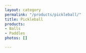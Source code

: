 ```yaml
---
layout: category
permalink: "/products/pickleball/"
title: Pickleball
products:
- Balls
- Paddles
photos: []

---
```

